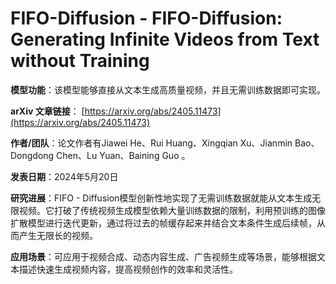 # FIFO-Diffusion - FIFO-Diffusion: Generating Infinite Videos from Text without Training

**模型功能**：该模型能够直接从文本生成高质量视频，并且无需训练数据即可实现。

**arXiv 文章链接**：
[https://arxiv.org/abs/2405.11473](https://arxiv.org/abs/2405.11473)

**作者/团队**：论文作者有Jiawei He、Rui Huang、Xingqian Xu、Jianmin Bao、Dongdong Chen、Lu Yuan、Baining Guo 。

**发表日期**：2024年5月20日

**研究进展**：FIFO - Diffusion模型创新性地实现了无需训练数据就能从文本生成无限视频。它打破了传统视频生成模型依赖大量训练数据的限制，利用预训练的图像扩散模型进行迭代更新，通过将过去的帧缓存起来并结合文本条件生成后续帧，从而产生无限长的视频。

**应用场景**：可应用于视频合成、动态内容生成、广告视频生成等场景，能够根据文本描述快速生成视频内容，提高视频创作的效率和灵活性。